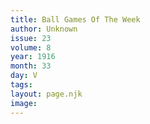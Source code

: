 ```yaml
---
title: Ball Games Of The Week
author: Unknown
issue: 23
volume: 8
year: 1916
month: 33
day: V
tags:
layout: page.njk
image:
---
```

